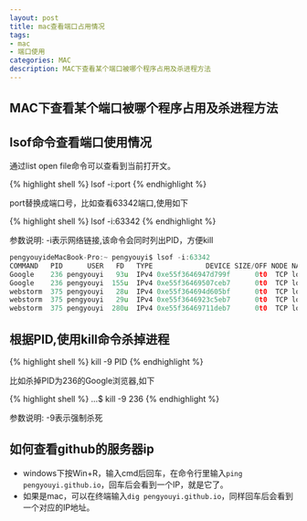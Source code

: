 ```yaml
---
layout: post
title: mac查看端口占用情况
tags:
- mac
- 端口使用
categories: MAC
description: MAC下查看某个端口被哪个程序占用及杀进程方法
---
```

## MAC下查看某个端口被哪个程序占用及杀进程方法

## lsof命令查看端口使用情况
通过list open file命令可以查看到当前打开文。

{% highlight shell %}
lsof -i:port
{% endhighlight %}

port替换成端口号，比如查看63342端口,使用如下

{% highlight shell %}
lsof -i:63342
{% endhighlight %}

参数说明: -i表示网络链接,该命令会同时列出PID，方便kill
```c
pengyouyideMacBook-Pro:~ pengyouyi$ lsof -i:63342
COMMAND   PID      USER   FD   TYPE             DEVICE SIZE/OFF NODE NAME
Google    236 pengyouyi   93u  IPv4 0xe55f3646947d799f      0t0  TCP localhost:56933->localhost:63342 (ESTABLISHED)
Google    236 pengyouyi  155u  IPv4 0xe55f36469507ceb7      0t0  TCP localhost:49264->localhost:63342 (ESTABLISHED)
webstorm  375 pengyouyi   28u  IPv4 0xe55f364694d605bf      0t0  TCP localhost:63342->localhost:49264 (ESTABLISHED)
webstorm  375 pengyouyi   29u  IPv4 0xe55f3646923c5eb7      0t0  TCP localhost:63342->localhost:56933 (ESTABLISHED)
webstorm  375 pengyouyi  280u  IPv4 0xe55f36469711deb7      0t0  TCP localhost:63342 (LISTEN)
```
## 根据PID,使用kill命令杀掉进程

{% highlight shell %}
kill -9 PID
{% endhighlight %}

比如杀掉PID为236的Google浏览器,如下

{% highlight shell %}
...$ kill -9 236
{% endhighlight %}

参数说明: -9表示强制杀死

## 如何查看github的服务器ip

* windows下按Win+R，输入cmd后回车，在命令行里输入`ping pengyouyi.github.io`，回车后会看到一个IP，就是它了。
* 如果是mac，可以在终端输入`dig pengyouyi.github.io`，同样回车后会看到一个对应的IP地址。









